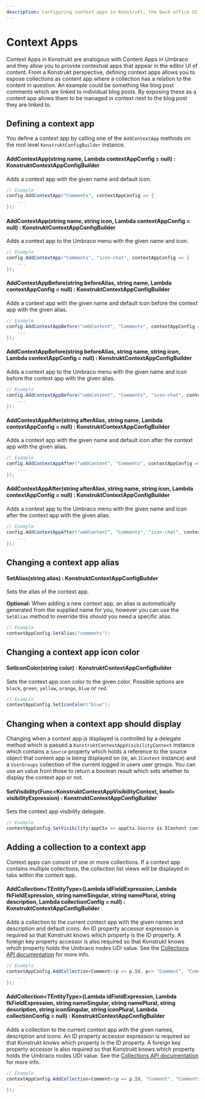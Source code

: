 ```yaml
---
description: Configuring context apps in Konstrukt, the back office UI builder for Umbraco.
---
```


# Context Apps

Context Apps in Konstrukt are analogous with Content Apps in Umbraco and they allow you to provide contextual apps that appear in the editor UI of content. From a Konstrukt perspective, defining context apps allows you to expose collections as content app where a collection has a relation to the content in question. An example could be something like blog post comments which are linked to individual blog posts. By exposing these as a content app allows them to be managed in context next to the blog post they are linked to.

## Defining a context app

You define a context app by calling one of the `AddContextApp` methods on the root level `KonstruktConfigBuilder` instance.

#### **AddContextApp(string name, Lambda contextAppConfig = null) : KonstruktContextAppConfigBuilder**

Adds a context app with the given name and default icon.

```csharp
// Example
config.AddContextApp("Comments", contextAppConfig => {
    ...
});
```

#### **AddContextApp(string name, string icon, Lambda contextAppConfig = null) : KonstruktContextAppConfigBuilder**

Adds a context app to the Umbraco menu with the given name and icon.

```csharp
// Example
config.AddContextApp("Comments", "icon-chat", contextAppConfig => {
    ...
});
```

#### **AddContextAppBefore(string beforeAlias, string name, Lambda contextAppConfig = null) : KonstruktContextAppConfigBuilder**

Adds a context app with the given name and default icon before the context app with the given alias.

```csharp
// Example
config.AddContextAppBefore("umbContent", "Comments", contextAppConfig => {
    ...
});
```

#### **AddContextAppBefore(string beforeAlias, string name, string icon, Lambda contextAppConfig = null) : KonstruktContextAppConfigBuilder**

Adds a context app to the Umbraco menu with the given name and icon before the context app with the given alias.

```csharp
// Example
config.AddContextAppBefore("umbContent", "Comments", "icon-chat", contextAppConfig => {
    ...
});
```

#### **AddContextAppAfter(string afterAlias, string name, Lambda contextAppConfig = null) : KonstruktContextAppConfigBuilder**

Adds a context app with the given name and default icon after the context app with the given alias.

```csharp
// Example
config.AddContextAppAfter("umbContent", "Comments", contextAppConfig => {
    ...
});
```

#### **AddContextAppAfter(string afterAlias, string name, string icon, Lambda contextAppConfig = null) : KonstruktContextAppConfigBuilder**

Adds a context app to the Umbraco menu with the given name and icon after the context app with the given alias.

```csharp
// Example
config.AddContextAppAfter("umbContent", "Comments", "icon-chat", contextAppConfig => {
    ...
});
```

## Changing a context app alias

#### **SetAlias(string alias) : KonstruktContextAppConfigBuilder**

Sets the alias of the context app.

**Optional:** When adding a new context app, an alias is automatically generated from the supplied name for you, however you can use the `SetAlias` method to override this should you need a specific alias.

```csharp
// Example
contextAppConfig.SetAlias("comments");
```

## Changing a context app icon color

#### **SetIconColor(string color) : KonstruktContextAppConfigBuilder**

Sets the context app icon color to the given color.  Possible options are `black`, `green`, `yellow`, `orange`, `blue` or `red`.

````csharp
// Example
contextAppConfig.SetIconColor("blue");
````

## Changing when a context app should display

Changing when a context app is displayed is controlled by a delegate method which is passed a `KonstruktContextAppVisibilityContext` instance which contains a `Source` property which holds a reference to the source object that content app is being displayed on (ie, an `IContent` instance) and a `UserGroups` collection of the current logged in users user groups. You can use an value from those to return a boolean result which sets whether to display the context app or not.

#### **SetVisibility(Func&lt;KonstruktContextAppVisibilityContext, bool&gt; visibilityExpression) : KonstruktContextAppConfigBuilder**

Sets the context app visibility delegate. 

````csharp
// Example
contextAppConfig.SetVisibility(appCtx => appCtx.Source is IContent content && content.ContentType.Alias == "blogPost");
````

## Adding a collection to a context app

Context apps can consist of one or more collections. If a context app contains multiple collections, the collection list views will be displayed in tabs within the context app.

#### **AddCollection&lt;TEntityType&gt;(Lambda idFieldExpression, Lambda fkFieldExpression, string nameSingular, string namePlural, string description, Lambda collectionConfig = null) : KonstruktContextAppConfigBuilder**

Adds a collection to the current contect app with the given names and description and default icons. An ID property accessor expression is required so that Konstrukt knows which property is the ID property. A foreign key property accessor is also required so that Konstrukt knows which property holds the Umbraco nodes UDI value. See the [Collections API documentation](../collections/overview.md) for more info.

```csharp
// Example
contextAppConfig.AddCollection<Comment>(p => p.Id, p=> "Comment", "Comments", "A collection of comments", collectionConfig => {
    ...
});
```

#### **AddCollection&lt;TEntityType&gt;(Lambda idFieldExpression, Lambda fkFieldExpression, string nameSingular, string namePlural, string description, string iconSingular, string iconPlural, Lambda collectionConfig = null) : KonstruktContextAppConfigBuilder**

Adds a collection to the current context app with the given names, description and icons. An ID property accessor expression is required so that Konstrukt knows which property is the ID property. A foreign key property accessor is also required so that Konstrukt knows which property holds the Umbraco nodes UDI value. See the [Collections API documentation](../collections/overview.md) for more info.

```csharp
// Example
contextAppConfig.AddCollection<Comment>(p => p.Id, "Comment", "Comments", "A collection of comments", "icon-chat", "icon-chat", collectionConfig => {
    ...
});
```
